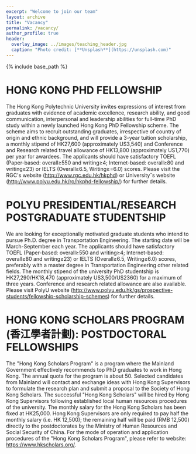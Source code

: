 ```yaml
---
excerpt: "Welcome to join our team"
layout: archive
title: "Vacancy"
permalink: /vacancy/
author_profile: true
header:
  overlay_image: ../images/teaching_header.jpg
  caption: "Photo credit: [**Unsplash**](https://unsplash.com)"
---
```


{% include base_path %}

HONG KONG PHD FELLOWSHIP
======
The Hong Kong Polytechnic University invites expressions of interest from graduates with evidence of academic excellence, research ability, and good communication, interpersonal and leadership abilities for full-time PhD study within a newly launched Hong Kong PhD Fellowship scheme. The scheme aims to recruit outstanding graduates, irrespective of country of origin and ethnic background, and will provide a 3-year tuition scholarship, a monthly stipend of HK27,600 (approximately US3,540) and Conference and Research related travel allowance of HK13,800 (approximately US1,770) per year for awardees. The applicants should have satisfactory TOEFL (Paper-based: overall≥550 and writing≥4; Internet-based: overall≥80 and writing≥23) or IELTS (Overall≥6.5, Writing≥=6.0) scores. Please visit the RGC's website (http://www.rgc.edu.hk/hkphd) or Universityˇs website (http://www.polyu.edu.hk/ro/hkphd-fellowship/) for further details.


POLYU PRESIDENTIAL/RESEARCH POSTGRADUATE STUDENTSHIP
======
We are looking for exceptionally motivated graduate students who intend to pursue Ph.D. degree in Transportation Engineering. The starting date will be March-September each year. The applicants should have satisfactory TOEFL (Paper-based: overall≥550 and writing≥4; Internet-based: overall≥80 and writing≥23) or IELTS (Overall≥6.5, Writing≥6.0) scores, preferably with a master degree in Transportation Engineering other related fields. The monthly stipend of the university PhD studentship is HK27,290/HK18,470 (approximately US3,500/US2360) for a maximum of three years. Conference and research related allowance are also available. Please visit PolyU website (http://www.polyu.edu.hk/gs/prospective-students/fellowship-scholarship-schemes) for further details.
  
HONG KONG SCHOLARS PROGRAM (香江學者計劃): POSTDOCTORAL FELLOWSHIPS
======
The "Hong Kong Scholars Program" is a program where the Mainland Government effectively recommends top PhD graduates to work in Hong Kong. The annual quota for the program is about 50. Selected candidates from Mainland will contact and exchange ideas with Hong Kong Supervisors to formulate the research plan and submit a proposal to the Society of Hong Kong Scholars. The successful "Hong Kong Scholars" will be hired by Hong Kong Supervisors following established local human resources procedures of the university. The monthly salary for the Hong Kong Scholars has been fixed at HK25,000. Hong Kong Supervisors are only required to pay half the monthly salary (i.e. HK 12,500); the remaining half will be paid (RMB 12,500) directly to the postdoctorates by the Ministry of Human Resources and Social Security of China. For the mode of operation and application procedures of the "Hong Kong Scholars Program", please refer to website: https://www.hkscholars.org/.


